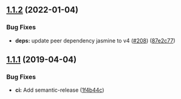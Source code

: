 ## [1.1.2](https://github.com/UziTech/jasmine-local-storage/compare/v1.1.1...v1.1.2) (2022-01-04)


### Bug Fixes

* **deps:** update peer dependency jasmine to v4 ([#208](https://github.com/UziTech/jasmine-local-storage/issues/208)) ([87e2c77](https://github.com/UziTech/jasmine-local-storage/commit/87e2c7782298200aaf105b001fe19e316e9f15e6))

## [1.1.1](https://github.com/UziTech/jasmine-local-storage/compare/v1.1.0...v1.1.1) (2019-04-04)


### Bug Fixes

* **ci:** Add semantic-release ([1f4b44c](https://github.com/UziTech/jasmine-local-storage/commit/1f4b44c))
